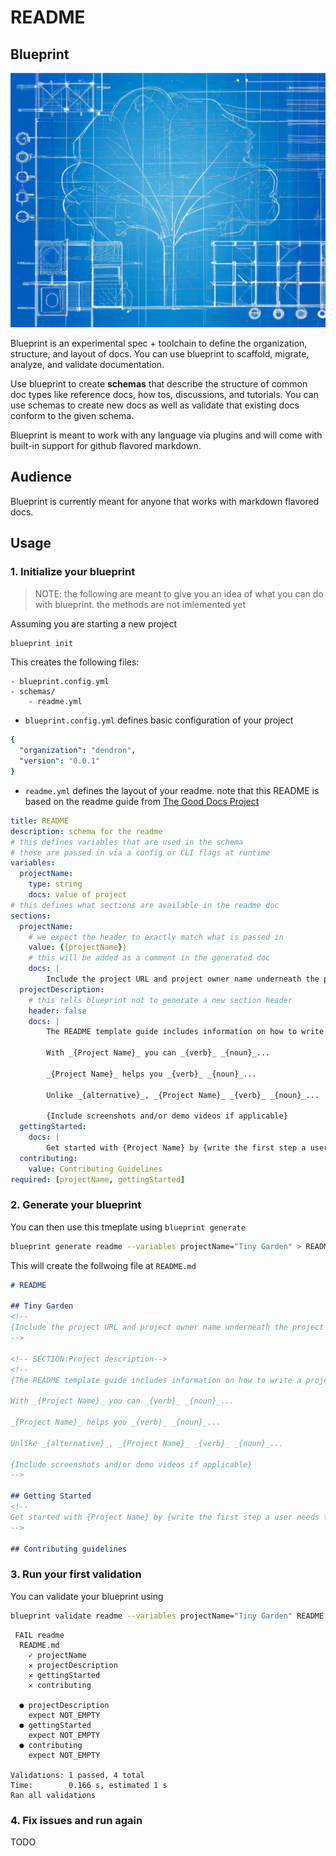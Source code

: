 # README

## Blueprint

<img src="blueprint.png" alt="blueprintt" width="600px">

Blueprint is an experimental spec + toolchain to define the organization, structure, and layout of docs. You can use blueprint to scaffold, migrate, analyze, and validate documentation. 

Use blueprint to create **schemas** that describe the structure of common doc types like reference docs, how tos, discussions, and tutorials. 
You can use schemas to create new docs as well as validate that existing docs conform to the given schema. 

Blueprint is meant to work with any language via plugins and will come with built-in support for github flavored markdown.

## Audience

Blueprint is currently meant for anyone that works with markdown flavored docs. 

## Usage

### 1. Initialize your blueprint
> NOTE: the following are meant to give you an idea of what you can do with blueprint. the methods are not imlemented yet

Assuming you are starting a new project
```sh
blueprint init
```

This creates the following files:
```
- blueprint.config.yml
- schemas/
    - readme.yml
```


- `blueprint.config.yml` defines basic configuration of your project
```yml
{
  "organization": "dendron",
  "version": "0.0.1"
}
```

- `readme.yml` defines the layout of your readme. note that this README is based on the readme guide from [The Good Docs Project](https://gitlab.com/tgdp/templates.git)
```yml
title: README
description: schema for the readme
# this defines variables that are used in the schema
# these are passed in via a config or CLI flags at runtime
variables:
  projectName: 
    type: string
    docs: value of project
# this defines what sections are available in the readme doc
sections:
  projectName:
    # we expect the header to exactly match what is passed in 
    value: {{projectName}}
    # this will be added as a comment in the generated doc
    docs: |
        Include the project URL and project owner name underneath the project name if applicable.
  projectDescription:
    # this tells blueprint not to generate a new section header 
    header: false
    docs: |
        The README template guide includes information on how to write a project description and a project description. Here are some examples of effective phrases for describing a project.

        With _{Project Name}_ you can _{verb}_ _{noun}_...

        _{Project Name}_ helps you _{verb}_ _{noun}_...

        Unlike _{alternative}_, _{Project Name}_ _{verb}_ _{noun}_...

        {Include screenshots and/or demo videos if applicable}
  gettingStarted:
    docs: |
        Get started with {Project Name} by {write the first step a user needs to start using the project. Use a verb to start.}.
  contributing:
    value: Contributing Guidelines
required: [projectName, gettingStarted]
```

### 2. Generate your blueprint
You can then use this tmeplate using `blueprint generate`
```sh
blueprint generate readme --variables projectName="Tiny Garden" > README.md
```

This will create the follwoing file at `README.md`
```md
# README

## Tiny Garden
<!-- 
{Include the project URL and project owner name underneath the project name if applicable.} 
-->

<!-- SECTION:Project description-->
<!--
{The README template guide includes information on how to write a project description and a project description. Here are some examples of effective phrases for describing a project.}

With _{Project Name}_ you can _{verb}_ _{noun}_...

_{Project Name}_ helps you _{verb}_ _{noun}_...

Unlike _{alternative}_, _{Project Name}_ _{verb}_ _{noun}_...

{Include screenshots and/or demo videos if applicable} 
-->

## Getting Started
<!-- 
Get started with {Project Name} by {write the first step a user needs to start using the project. Use a verb to start.}. 
-->

## Contributing guidelines
```

### 3. Run your first validation

You can validate your blueprint using

```sh
blueprint validate readme --variables projectName="Tiny Garden" README.md
```

```
 FAIL readme
  README.md
    ✓ projectName
    ✕ projectDescription
    ✕ gettingStarted
    ✕ contributing

  ● projectDescription 
    expect NOT_EMPTY
  ● gettingStarted 
    expect NOT_EMPTY
  ● contributing 
    expect NOT_EMPTY

Validations: 1 passed, 4 total
Time:        0.166 s, estimated 1 s
Ran all validations 
```

### 4. Fix issues and run again

TODO
